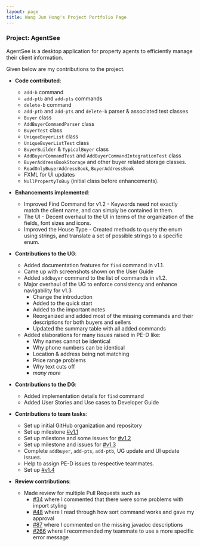 ```yaml
---
layout: page
title: Wang Jun Hong's Project Portfolio Page
---
```


### Project: AgentSee

AgentSee is a desktop application for property agents to efficiently manage their client information.

Given below are my contributions to the project.

* **Code contributed**:
    * `add-b` command
    * `add-ptb` and `add-pts` commands
    * `delete-b` command
    * `add-ptb` and `add-pts` and `delete-b` parser & associated test classes
    * `Buyer` class
    * `AddBuyerCommandParser` class
    * `BuyerTest` class
    * `UniqueBuyerList` class
    * `UniqueBuyerListTest` class
    * `BuyerBuilder` & `TypicalBuyer` class
    * `AddBuyerCommandTest` and `AddBuyerCommandIntegrationTest` class
    * `BuyerAddressBookStorage` and other buyer related storage classes.
    * `ReadOnlyBuyerAddressBook`, `BuyerAddressBook`
    * FXML for UI updates
    * `NullPropertyToBuy` (initial class before enhancements).

* **Enhancements implemented**:
  * Improved Find Command for v1.2 - Keywords need not exactly match the client name, and can simply be contained in them.
  * The UI - Decent overhaul to the UI in terms of the organization of the fields, font sizes and icons.
  * Improved the House Type - Created methods to query the enum using strings, and translate a set of possible strings to a specific enum.

* **Contributions to the UG**:
  * Added documentation features for `find` command in v1.1.
  * Came up with screenshots shown on the User Guide
  * Added `addbuyer` command to the list of commands in v1.2.
  * Major overhaul of the UG to enforce consistency and enhance navigability for v1.3
    * Change the introduction
    * Added to the quick start
    * Added to the important notes
    * Reorganized and added most of the missing commands and their descriptions for both buyers and sellers
    * Updated the summary table with all added commands
  * Added elaborations for many issues raised in PE-D like:
    * Why names cannot be identical
    * Why phone numbers can be identical
    * Location & address being not matching
    * Price range problems
    * Why text cuts off
    * _many more_

* **Contributions to the DG**:
    * Added implementation details for `find` command
    * Added User Stories and Use cases to Developer Guide

* **Contributions to team tasks**:
    * Set up initial GitHub organization and repository
    * Set up milestone [#v1.1](https://github.com/AY2122S2-CS2103T-T11-2/tp/milestone/1)
    * Set up milestone and some issues for [#v1.2](https://github.com/AY2122S2-CS2103T-T11-2/tp/milestone/2)
    * Set up milestone and issues for [#v1.3](https://github.com/AY2122S2-CS2103T-T11-2/tp/milestone/3)
    * Complete `addbuyer`, `add-pts`, `add-ptb`, UG update and UI update issues.
    * Help to assign PE-D issues to respective teammates.
    * Set up [#v1.4](https://github.com/AY2122S2-CS2103T-T11-2/tp/milestone/4)

* **Review contributions**:
  * Made review for multiple Pull Requests such as
    * [#34](https://github.com/AY2122S2-CS2103T-T11-2/tp/pull/34) where I commented that there were some problems with import styling
    * [#48](https://github.com/AY2122S2-CS2103T-T11-2/tp/pull/48) where I read through how sort command works and gave my approval
    * [#87](https://github.com/AY2122S2-CS2103T-T11-2/tp/pull/87) where I commented on the missing javadoc descriptions
    * [#266](https://github.com/AY2122S2-CS2103T-T11-2/tp/pull/266) where I recommended my teammate to use a more specific error message
